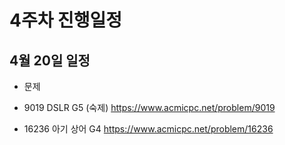 # 4주차 진행일정

## 4월 20일 일정

- 문제

- 9019 DSLR G5 (숙제) https://www.acmicpc.net/problem/9019

- 16236 아기 상어 G4 https://www.acmicpc.net/problem/16236

